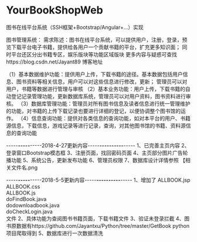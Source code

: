 # YourBookShopWeb
图书在线平台系统（SSH框架+Bootstrap/Angular+...）实现


图书管理系统：
需求陈述：图书在线平台系统，可以提供用户，注册，登录，预览下载平台电子书籍，提供给各用户一个贡献书籍的平台，扩充更多知识面；
同时平台还区分出书籍专区，娱乐版块等功能区域版块
更多内容与疑惑可查找https://blog.csdn.net/Jayant89 博客地址

（1）基本数据维护功能：提供用户上传，下载书籍的途径。基本数据包括用户信息、图书资料等相关信息，用户可以对这些信息进行修改，更新；
管理员可以对用户，书籍等数据进行管理与审核
（2）基本业务功能：用户上传，下载书籍的自动登记记录管理功能，更新数据库系统，管理员可以对用户资料，图书资料进行审核。
（3）数据库管理功能：管理员对所有图书信息及读者信息进行统一管理维护的功能，对书籍的上传下载记录也要进行详细的登记，以便协调整个图书馆的运作。
（4）信息查询功能：提供对各类信息的查询功能，如对本平台的用户、书籍源信息，下载信息，游戏记录等进行记录，查询，对其他图书馆的书籍、资料源信息的查询功能

-----*****-----*****-----2018-4-27更新内容-----*****----------*****-----
1、已完善主页内容
2、登录窗口Bootstrap模态框
3、注册页面，找回密码页面
4、主页部分图片广告轮播功能
5、系统公告，更新发布功能
6、管理员权限
7、数据库设计详情参照  【相关文件名.png


-----*****-----*****-----2018-5-5更新内容-----*****----------*****-----
1、增加了
ALLBOOK.jsp\
ALLBOOK.css\
ALLBOOK.js\
doFindBook.java\
dodownloadbook.java\
doCheckLogin.java\
文件
2、具体功能为查阅图书书籍页面，下载书籍文件
3、验证未登录拦截
4、图书原数据有https://github.com/Jayantxu/Python/tree/master/GetBook python项目爬取得到
5、数据库进行一次数据清洗





